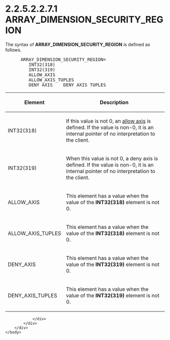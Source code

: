 <html dir="LTR" xmlns:mshelp="http://msdn.microsoft.com/mshelp" xmlns:ddue="http://ddue.schemas.microsoft.com/authoring/2003/5" xmlns:xlink="http://www.w3.org/1999/xlink" xmlns:tool="http://www.microsoft.com/tooltip">
    <head>
        <meta http-equiv="Content-Type" content="text/html; CHARSET=utf-8"></meta>
        <meta name="save" content="history"></meta>
        <title>2.2.5.2.2.7.1 ARRAY_DIMENSION_SECURITY_REGION</title>
        <xml>
            <mshelp:toctitle title="2.2.5.2.2.7.1 ARRAY_DIMENSION_SECURITY_REGION"></mshelp:toctitle>
            <mshelp:rltitle title="[MS-SSAS8]: ARRAY_DIMENSION_SECURITY_REGION"></mshelp:rltitle>
            <mshelp:keyword index="A" term="5f6be2cf-e6b6-40e5-958e-132f456fe28c"></mshelp:keyword>
            <mshelp:attr name="DCSext.ContentType" value="open specification"></mshelp:attr>
            <mshelp:attr name="AssetID" value="5f6be2cf-e6b6-40e5-958e-132f456fe28c"></mshelp:attr>
            <mshelp:attr name="TopicType" value="kbRef"></mshelp:attr>
            <mshelp:attr name="DCSext.Title" value="[MS-SSAS8]: ARRAY_DIMENSION_SECURITY_REGION" />
        </xml>
    </head>
    <body>
        <div id="header">
            <h1 class="heading">2.2.5.2.2.7.1 ARRAY_DIMENSION_SECURITY_REGION</h1>
        </div>
        <div id="mainSection">
            <div id="mainBody">
                <div id="allHistory" class="saveHistory"></div>
                <div id="sectionSection0" class="section" name="collapseableSection">
                    

<p>The syntax of <b>ARRAY_DIMENSION_SECURITY_REGION</b> is
defined as follows.           </p>

<dl>
<dd>
<div><pre> ARRAY_DIMENSION_SECURITY_REGION=
    INT32(318)  
    INT32(319)  
    ALLOW_AXIS   
    ALLOW_AXIS_TUPLES  
    DENY_AXIS    DENY_AXIS_TUPLES 
</pre></div>
</dd></dl>

<table>
 <thead>
  <tr>
   <th>
   <p>Element</p>
   </th>
   <th>
   <p>Description</p>
   </th>
  </tr>
 </thead>
 <tr>
  <td>
  <p>INT32(318)</p>
  </td>
  <td>
  <p>If this value is not 0, an <a href="c527450b-f5bd-424b-8c98-ba6365288f35.htm#gt_f58b0e20-84e0-40cb-b02a-6ede62236180">allow axis</a> is defined. If
  the value is non-0, it is an internal pointer of no interpretation to the
  client.</p>
  </td>
 </tr>
 <tr>
  <td>
  <p>INT32(319)</p>
  </td>
  <td>
  <p>When this value is not 0, a deny axis is defined. If
  the value is non-0, it is an internal pointer of no interpretation to the
  client.</p>
  </td>
 </tr>
 <tr>
  <td>
  <p>ALLOW_AXIS</p>
  </td>
  <td>
  <p>This element has a value when the value of the <b>INT32(318)</b>
  element is not 0.</p>
  </td>
 </tr>
 <tr>
  <td>
  <p>ALLOW_AXIS_TUPLES</p>
  </td>
  <td>
  <p>This element has a value when the value of the <b>INT32(318)</b>
  element is not 0.</p>
  </td>
 </tr>
 <tr>
  <td>
  <p>DENY_AXIS</p>
  </td>
  <td>
  <p>This element has a value when the value of the <b>INT32(319)</b>
  element is not 0.</p>
  </td>
 </tr>
 <tr>
  <td>
  <p>DENY_AXIS_TUPLES</p>
  </td>
  <td>
  <p>This element has a value when the value of the <b>INT32(319)</b>
  element is not 0.</p>
  </td>
 </tr>
</table>

<p> </p>


                </div>
            </div>
        </div>
    </body>
</html>